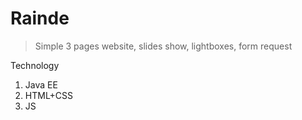 Rainde
======
> Simple 3 pages website, slides show, lightboxes, form request

Technology

1. Java EE
2. HTML+CSS
3. JS


